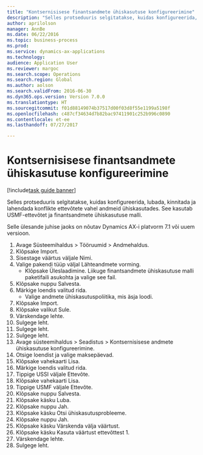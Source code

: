 ```yaml
--- 
title: "Kontsernisisese finantsandmete ühiskasutuse konfigureerimine"
description: "Selles protseduuris selgitatakse, kuidas konfigureerida, lubada, kinnitada ja lahendada konflikte ettevõtete vahel andmeid ühiskasutades."
author: aprilolson
manager: AnnBe
ms.date: 06/22/2016
ms.topic: business-process
ms.prod: 
ms.service: dynamics-ax-applications
ms.technology: 
audience: Application User
ms.reviewer: margoc
ms.search.scope: Operations
ms.search.region: Global
ms.author: aolson
ms.search.validFrom: 2016-06-30
ms.dyn365.ops.version: Version 7.0.0
ms.translationtype: HT
ms.sourcegitcommit: f01d88149074b37517d00f03d8f55e1199a5198f
ms.openlocfilehash: c487cf34634d7b82bac97411901c252b996c0890
ms.contentlocale: et-ee
ms.lasthandoff: 07/27/2017

---
```

# <a name="configure-financial-cross-company-data-sharing"></a>Kontsernisisese finantsandmete ühiskasutuse konfigureerimine

[!include[task guide banner](../../includes/task-guide-banner.md)]

Selles protseduuris selgitatakse, kuidas konfigureerida, lubada, kinnitada ja lahendada konflikte ettevõtete vahel andmeid ühiskasutades. See kasutab USMF-ettevõtet ja finantsandmete ühiskasutuse malli.



Selle ülesande juhise jaoks on nõutav Dynamics AX-i platvorm 7.1 või uuem versioon.

1. Avage Süsteemihaldus > Tööruumid > Andmehaldus.
2. Klõpsake Import.
3. Sisestage väärtus väljale Nimi.
4. Valige pakendi tüüp väljal Lähteandmete vorming.
    * Klõpsake Üleslaadimine. Liikuge finantsandmete ühiskasutuse malli paketifaili asukohta ja valige see fail.  
5. Klõpsake nuppu Salvesta.
6. Märkige loendis valitud rida.
    * Valige andmete ühiskasutuspoliitika, mis äsja loodi.  
7. Klõpsake Import.
8. Klõpsake valikut Sule.
9. Värskendage lehte.
10. Sulgege leht.
11. Sulgege leht.
12. Sulgege leht.
13. Avage süsteemihaldus > Seadistus > Kontsernisisese andmete ühiskasutuse konfigureerimine.
14. Otsige loendist ja valige maksepäevad.
15. Klõpsake vahekaarti Lisa.
16. Märkige loendis valitud rida.
17. Tippige USSI väljale Ettevõte.
18. Klõpsake vahekaarti Lisa.
19. Tippige USMF väljale Ettevõte.
20. Klõpsake nuppu Salvesta.
21. Klõpsake käsku Luba.
22. Klõpsake nuppu Jah.
23. Klõpsake käsku Otsi ühiskasutusprobleeme.
24. Klõpsake nuppu Jah.
25. Klõpsake käsku Värskenda välja väärtust.
26. Klõpsake käsku Kasuta väärtust ettevõttest 1.
27. Värskendage lehte.
28. Sulgege leht.


